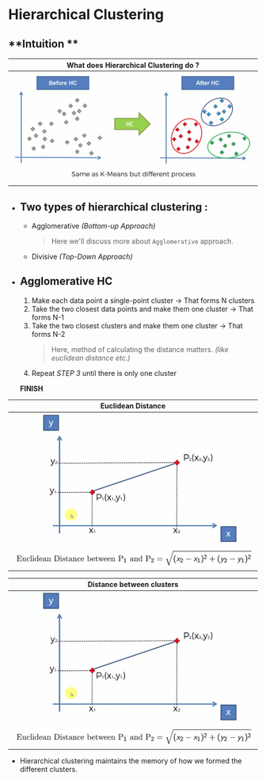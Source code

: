 # Hierarchical Clustering

## **Intuition **

|What does Hierarchical Clustering do ?|
|---|
|![image](./assets/1.png)|

- ## Two types of hierarchical clustering : 
	- Agglomerative		*(Bottom-up Approach)*
		> Here we'll discuss more about `Agglomerative` approach.
	- Divisive		*(Top-Down Approach)*
	
- ## Agglomerative HC
	1. Make each data point a single-point cluster -> That forms N clusters
	2. Take the two closest data points and make them one cluster -> That forms N-1
	3. Take the two closest clusters and make them one cluster -> That forms N-2
		> Here, method of calculating the distance matters. *(like euclidean distance etc.)*
	4. Repeat *STEP 3* until there is only one cluster
	
	**FINISH**
	
|Euclidean Distance|
|---|
|![formula of euclidean distance](./assets/2.png)|

|Distance between clusters|
|---|
|![Different method for calculating distances b/w two clusters](./assets/2.png "Different method for calculating distances b/w two clusters")|

- Hierarchical clustering maintains the memory of how we formed the different clusters.